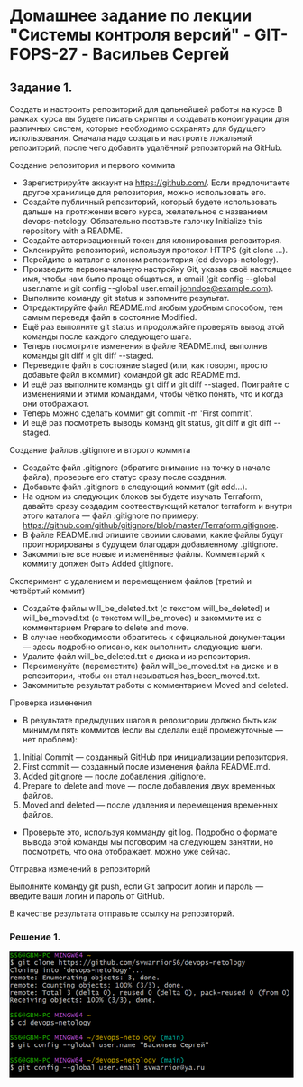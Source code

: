 # Домашнее задание по лекции "Системы контроля версий" - GIT-FOPS-27 - Васильев Сергей

## Задание 1. 

Создать и настроить репозиторий для дальнейшей работы на курсе
В рамках курса вы будете писать скрипты и создавать конфигурации для различных систем, которые необходимо сохранять для будущего использования. Сначала надо создать и настроить локальный репозиторий, после чего добавить удалённый репозиторий на GitHub.

Создание репозитория и первого коммита
* Зарегистрируйте аккаунт на https://github.com/. Если предпочитаете другое хранилище для репозитория, можно использовать его. 
* Создайте публичный репозиторий, который будете использовать дальше на протяжении всего курса, желательное с названием devops-netology. Обязательно поставьте галочку Initialize this repository with a README. 
* Создайте авторизационный токен для клонирования репозитория. 
* Склонируйте репозиторий, используя протокол HTTPS (git clone ...). 
* Перейдите в каталог с клоном репозитория (cd devops-netology). 
* Произведите первоначальную настройку Git, указав своё настоящее имя, чтобы нам было проще общаться, и email (git config --global user.name и git config --global user.email johndoe@example.com). 
* Выполните команду git status и запомните результат. 
* Отредактируйте файл README.md любым удобным способом, тем самым переведя файл в состояние Modified. 
* Ещё раз выполните git status и продолжайте проверять вывод этой команды после каждого следующего шага. 
* Теперь посмотрите изменения в файле README.md, выполнив команды git diff и git diff --staged. 
* Переведите файл в состояние staged (или, как говорят, просто добавьте файл в коммит) командой git add README.md. 
* И ещё раз выполните команды git diff и git diff --staged. Поиграйте с изменениями и этими командами, чтобы чётко понять, что и когда они отображают. 
* Теперь можно сделать коммит git commit -m 'First commit'. 
* И ещё раз посмотреть выводы команд git status, git diff и git diff --staged. 

Создание файлов .gitignore и второго коммита

* Создайте файл .gitignore (обратите внимание на точку в начале файла), проверьте его статус сразу после создания. 
* Добавьте файл .gitignore в следующий коммит (git add...). 
* На одном из следующих блоков вы будете изучать Terraform, давайте сразу создадим соотвествующий каталог terraform и внутри этого каталога — файл .gitignore по примеру: https://github.com/github/gitignore/blob/master/Terraform.gitignore. 
* В файле README.md опишите своими словами, какие файлы будут проигнорированы в будущем благодаря добавленному .gitignore. 
* Закоммитьте все новые и изменённые файлы. Комментарий к коммиту должен быть Added gitignore. 

Эксперимент с удалением и перемещением файлов (третий и четвёртый коммит)

* Создайте файлы will_be_deleted.txt (с текстом will_be_deleted) и will_be_moved.txt (с текстом will_be_moved) и закоммите их с комментарием Prepare to delete and move. 
* В случае необходимости обратитесь к официальной документации — здесь подробно описано, как выполнить следующие шаги. 
* Удалите файл will_be_deleted.txt с диска и из репозитория. 
* Переименуйте (переместите) файл will_be_moved.txt на диске и в репозитории, чтобы он стал называться has_been_moved.txt. 
* Закоммитьте результат работы с комментарием Moved and deleted. 

Проверка изменения

* В результате предыдущих шагов в репозитории должно быть как минимум пять коммитов (если вы сделали ещё промежуточные — нет проблем): 
1. Initial Commit — созданный GitHub при инициализации репозитория.
2. First commit — созданный после изменения файла README.md.
3. Added gitignore — после добавления .gitignore.
4. Prepare to delete and move — после добавления двух временных файлов.
5. Moved and deleted — после удаления и перемещения временных файлов.

* Проверьте это, используя комманду git log. Подробно о формате вывода этой команды мы поговорим на следующем занятии, но посмотреть, что она отображает, можно уже сейчас. 

Отправка изменений в репозиторий

Выполните команду git push, если Git запросит логин и пароль — введите ваши логин и пароль от GitHub.

В качестве результата отправьте ссылку на репозиторий.



### Решение 1.

![png](./scr/Screenshot_1.png)






